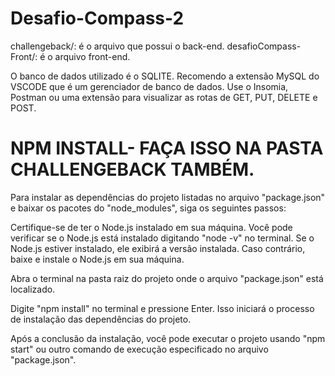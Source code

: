 # Desafio-Compass-2
challengeback/: é o arquivo que possui o back-end.
desafioCompass-Front/: é o arquivo front-end.

O banco de dados utilizado é o SQLITE. 
Recomendo a extensão MySQL do VSCODE que é um gerenciador de banco de dados.
Use o Insomia, Postman ou uma extensão para visualizar as rotas de GET, PUT, DELETE e POST.
# NPM INSTALL- FAÇA ISSO NA PASTA CHALLENGEBACK TAMBÉM.

Para instalar as dependências do projeto listadas no arquivo "package.json" e baixar os pacotes do "node_modules", siga os seguintes passos:

Certifique-se de ter o Node.js instalado em sua máquina. Você pode verificar se o Node.js está instalado digitando "node -v" no terminal. Se o Node.js estiver instalado, ele exibirá a versão instalada. Caso contrário, baixe e instale o Node.js em sua máquina.

Abra o terminal na pasta raiz do projeto onde o arquivo "package.json" está localizado.

Digite "npm install" no terminal e pressione Enter. Isso iniciará o processo de instalação das dependências do projeto.

Após a conclusão da instalação, você pode executar o projeto usando "npm start" ou outro comando de execução especificado no arquivo "package.json".

